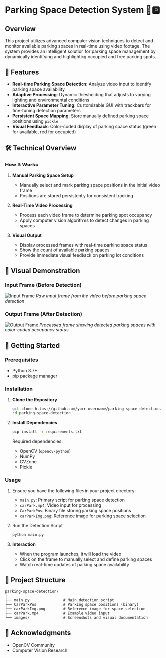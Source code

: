 # Parking Space Detection System 🚗🅿️

## Overview

This project utilizes advanced computer vision techniques to detect and monitor available parking spaces in real-time using video footage. The system provides an intelligent solution for parking space management by dynamically identifying and highlighting occupied and free parking spots.

## 🌟 Features

- **Real-time Parking Space Detection**: Analyze video input to identify parking space availability
- **Adaptive Processing**: Dynamic thresholding that adjusts to varying lighting and environmental conditions
- **Interactive Parameter Tuning**: Customizable GUI with trackbars for fine-tuning detection parameters
- **Persistent Space Mapping**: Store manually defined parking space positions using `pickle`
- **Visual Feedback**: Color-coded display of parking space status (green for available, red for occupied)

## 🛠 Technical Overview

### How It Works

1. **Manual Parking Space Setup**
   - Manually select and mark parking space positions in the initial video frame
   - Positions are stored persistently for consistent tracking

2. **Real-Time Video Processing**
   - Process each video frame to determine parking spot occupancy
   - Apply computer vision algorithms to detect changes in parking spaces

3. **Visual Output**
   - Display processed frames with real-time parking space status
   - Show the count of available parking spaces
   - Provide immediate visual feedback on parking lot conditions

## 📸 Visual Demonstration

### Input Frame (Before Detection)
![Input Frame](https://github.com/user-attachments/assets/629a9d30-a4fa-422a-82bc-1066420cb01b)
*Raw input frame from the video before parking space detection*

### Output Frame (After Detection)
![Output Frame](https://github.com/user-attachments/assets/b8d7e201-6b67-4646-ac05-05d540833249)
*Processed frame showing detected parking spaces with color-coded occupancy status*

## 🚀 Getting Started

### Prerequisites

- Python 3.7+
- pip package manager

### Installation

1. **Clone the Repository**
   ```bash
   git clone https://github.com/your-username/parking-space-detection.git
   cd parking-space-detection
   ```

2. **Install Dependencies**
   ```bash
   pip install -r requirements.txt
   ```

   Required dependencies:
   - OpenCV (`opencv-python`)
   - NumPy
   - CVZone
   - Pickle

### Usage

1. Ensure you have the following files in your project directory:
   - `main.py`: Primary script for parking space detection
   - `carPark.mp4`: Video input for processing
   - `CarParkPos`: Binary file storing parking space positions
   - `carParkImg.png`: Reference image for parking space selection

2. Run the Detection Script
   ```bash
   python main.py
   ```

3. **Interaction**
   - When the program launches, it will load the video
   - Click on the frame to manually select and define parking spaces
   - Watch real-time updates of parking space availability

## 📂 Project Structure

```
parking-space-detection/
│
├── main.py               # Main detection script
├── CarParkPos            # Parking space positions (binary)
├── carParkImg.png        # Reference image for space selection
├── carPark.mp4           # Example video input
└── images/               # Screenshots and visual documentation
```


## 🙌 Acknowledgments

- OpenCV Community
- Computer Vision Research
